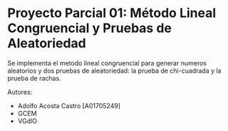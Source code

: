 # Proyecto Parcial 01: Método Lineal Congruencial y Pruebas de Aleatoriedad

Se implementa el metodo lineal congruencial para generar numeros aleatorios y dos pruebas de aleatoriedad: la prueba de chi-cuadrada y la prueba de rachas.

Autores:
- Adolfo Acosta Castro [A01705249]
- GCEM
- VGdlO
